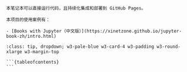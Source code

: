 ```{include} ../README.md
```

```{div} w3-pale-green w3-card w3-padding w3-round-xlarge w3-margin-top
本笔记本可以直接运行代码，且持续化集成和部署到 GitHub Pages。

本项目的使用案例有：

- [Books with Jupyter（中文版）](https://xinetzone.github.io/jupyter-book-zh/intro.html)
```

````{admonition} 本站目录
:class: tip, dropdown; w3-pale-blue w3-card-4 w3-padding w3-round-xlarge w3-margin-top

```{tableofcontents}
```
````
